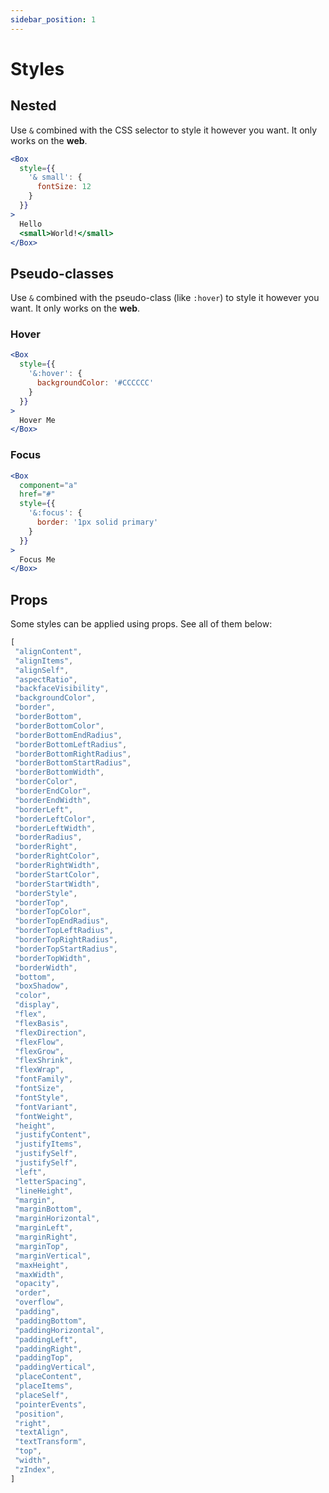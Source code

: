 ```yaml
---
sidebar_position: 1
---
```


# Styles

## Nested

Use `&` combined with the CSS selector to style it however you want. It only works on the **web**.

```jsx live
<Box
  style={{
    '& small': {
      fontSize: 12
    }
  }}
>
  Hello
  <small>World!</small>
</Box>
```

## Pseudo-classes

Use `&` combined with the pseudo-class (like `:hover`) to style it however you want. It only works on the **web**.

### Hover

```jsx live
<Box
  style={{
    '&:hover': {
      backgroundColor: '#CCCCCC'
    }
  }}
>
  Hover Me
</Box>
```

### Focus

```jsx live
<Box
  component="a"
  href="#"
  style={{
    '&:focus': {
      border: '1px solid primary'
    }
  }}
>
  Focus Me
</Box>
```

## Props

Some styles can be applied using props. See all of them below:

```jsx
[
 "alignContent",
 "alignItems",
 "alignSelf",
 "aspectRatio",
 "backfaceVisibility",
 "backgroundColor",
 "border",
 "borderBottom",
 "borderBottomColor",
 "borderBottomEndRadius",
 "borderBottomLeftRadius",
 "borderBottomRightRadius",
 "borderBottomStartRadius",
 "borderBottomWidth",
 "borderColor",
 "borderEndColor",
 "borderEndWidth",
 "borderLeft",
 "borderLeftColor",
 "borderLeftWidth",
 "borderRadius",
 "borderRight",
 "borderRightColor",
 "borderRightWidth",
 "borderStartColor",
 "borderStartWidth",
 "borderStyle",
 "borderTop",
 "borderTopColor",
 "borderTopEndRadius",
 "borderTopLeftRadius",
 "borderTopRightRadius",
 "borderTopStartRadius",
 "borderTopWidth",
 "borderWidth",
 "bottom",
 "boxShadow",
 "color",
 "display",
 "flex",
 "flexBasis",
 "flexDirection",
 "flexFlow",
 "flexGrow",
 "flexShrink",
 "flexWrap",
 "fontFamily",
 "fontSize",
 "fontStyle",
 "fontVariant",
 "fontWeight",
 "height",
 "justifyContent",
 "justifyItems",
 "justifySelf",
 "justifySelf",
 "left",
 "letterSpacing",
 "lineHeight",
 "margin",
 "marginBottom",
 "marginHorizontal",
 "marginLeft",
 "marginRight",
 "marginTop",
 "marginVertical",
 "maxHeight",
 "maxWidth",
 "opacity",
 "order",
 "overflow",
 "padding",
 "paddingBottom",
 "paddingHorizontal",
 "paddingLeft",
 "paddingRight",
 "paddingTop",
 "paddingVertical",
 "placeContent",
 "placeItems",
 "placeSelf",
 "pointerEvents",
 "position",
 "right",
 "textAlign",
 "textTransform",
 "top",
 "width",
 "zIndex",
]
```
